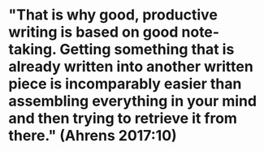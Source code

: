 # "That is why good, productive writing is based on good note-taking. Getting something that is already written into another written piece is incomparably easier than assembling everything in your mind and then trying to retrieve it from there." (Ahrens 2017:10)